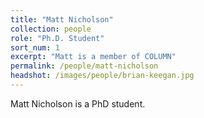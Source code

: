 ```yaml
---
title: "Matt Nicholson"
collection: people
role: "Ph.D. Student"
sort_num: 1
excerpt: "Matt is a member of COLUMN"
permalink: /people/matt-nicholson
headshot: /images/people/brian-keegan.jpg
---
```


Matt Nicholson is a PhD student.
